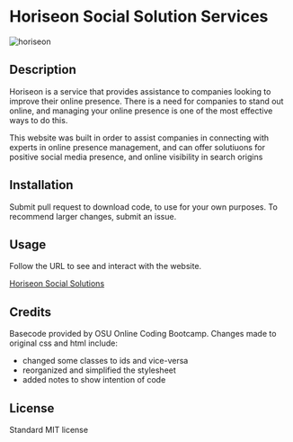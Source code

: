 # Horiseon Social Solution Services

![horiseon](https://user-images.githubusercontent.com/93236563/154768661-0a60de22-fa9b-4763-934e-e4296841f6ab.jpg)

## Description

Horiseon is a service that provides assistance to companies looking to improve their online presence. There is a need for companies to stand out online, and managing your online presence is one of the most effective ways to do this.

This website was built in order to assist companies in connecting with experts in online presence management, and can offer solutiuons for positive social media presence, and online visibility in search origins

## Installation

Submit pull request to download code, to use for your own purposes.
To recommend larger changes, submit an issue.

## Usage

Follow the URL to see and interact with the website.

[Horiseon Social Solutions](https://katensullivan55.github.io/horiseon-challenge/)

## Credits

Basecode provided by OSU Online Coding Bootcamp. Changes made to original css and html include:
- changed some classes to ids and vice-versa
- reorganized and simplified the stylesheet
- added notes to show intention of code

## License

Standard MIT license 
